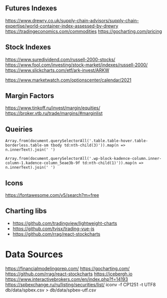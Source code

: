 ## Futures Indexes

https://www.drewry.co.uk/supply-chain-advisors/supply-chain-expertise/world-container-index-assessed-by-drewry
https://tradingeconomics.com/commodities
https://gocharting.com/pricing


## Stock Indexes

https://www.suredividend.com/russell-2000-stocks/
https://www.fool.com/investing/stock-market/indexes/russell-2000/
https://www.slickcharts.com/etf/ark-invest/ARKW

https://www.marketwatch.com/optionscenter/calendar/2021


## Margin Factors

https://www.tinkoff.ru/invest/margin/equities/
https://broker.vtb.ru/trade/margins/#marginlist

## Queiries

    Array.from(document.querySelectorAll('.table.table-hover.table-borderless.table-sm tbody td:nth-child(3)')).map(n => n.innerText).join(' ')

    Array.from(document.querySelectorAll('.wp-block-kadence-column.inner-column-1.kadence-column_5eae3b-9f td:nth-child(1)')).map(n => n.innerText).join(' ')


## Icons

https://fontawesome.com/v5/search?m=free

## Charting libs

* https://github.com/tradingview/lightweight-charts
* https://github.com/tvjsx/trading-vue-js
* https://github.com/rrag/react-stockcharts

# Data Sources

https://financialmodelingprep.com/
https://gocharting.com/
https://github.com/rrag/react-stockcharts
https://icebergh.io
https://www.interactivebrokers.com/en/index.php?f=14193
https://spbexchange.ru/ru/listing/securities/list/
  iconv -f CP1251 -t UTF8 db/data/spbex.csv > db/data/spbex-utf.csv
